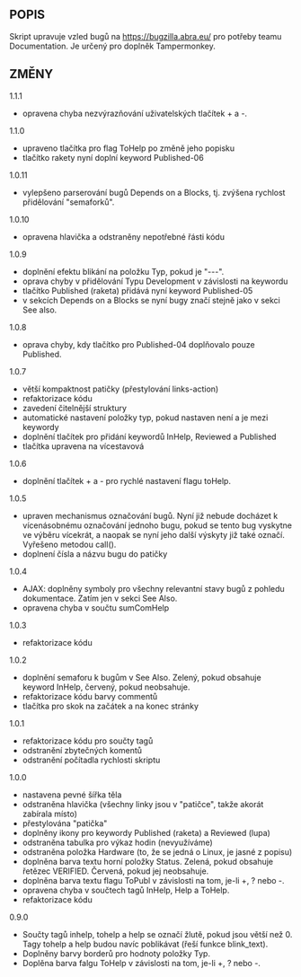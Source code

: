 POPIS
-----
Skript upravuje vzled bugů na https://bugzilla.abra.eu/ pro potřeby teamu Documentation. Je určený pro doplněk Tampermonkey. 

ZMĚNY
-----
1.1.1
- opravena chyba nezvýrazňování uživatelských tlačítek + a -.

1.1.0
- upraveno tlačítka pro flag ToHelp po změně jeho popisku
- tlačítko rakety nyní doplní keyword Published-06

1.0.11
- vylepšeno parserování bugů Depends on a Blocks, tj. zvýšena rychlost přidělování "semaforků".

1.0.10
- opravena hlavička a odstraněny nepotřebné řásti kódu

1.0.9
- doplnění efektu blikání na položku Typ, pokud je "---".
- oprava chyby v přidělování Typu Development v závislosti na keywordu
- tlačítko Published (raketa) přidává nyní keyword Published-05
- v sekcích Depends on a Blocks se nyní bugy značí stejně jako v sekci See also.

1.0.8
- oprava chyby, kdy tlačítko pro Published-04 doplňovalo pouze Published.

1.0.7
- větší kompaktnost patičky (přestylování links-action)
- refaktorizace kódu
- zavedení čitelnější struktury
- automatické nastavení položky typ, pokud nastaven není a je mezi keywordy
- doplnění tlačítek pro přidání keywordů InHelp, Reviewed a Published
- tlačítka upravena na vícestavová

1.0.6
- doplnění tlačítek + a - pro rychlé nastavení flagu toHelp.

1.0.5
- upraven mechanismus označování bugů. Nyní již nebude docházet k vícenásobnému označování jednoho bugu, pokud se tento bug vyskytne ve výběru vícekrát, a naopak se nyní jeho další výskyty již také označí. Vyřešeno metodou call().
- doplnení čísla a názvu bugu do patičky

1.0.4
- AJAX: doplněny symboly pro všechny relevantní stavy bugů z pohledu dokumentace. Zatím jen v sekci See Also.
- opravena chyba v součtu sumComHelp

1.0.3
- refaktorizace kódu

1.0.2
- doplnění semaforu k bugům v See Also. Zelený, pokud obsahuje keyword InHelp, červený, pokud neobsahuje.
- refaktorizace kódu barvy commentů
- tlačítka pro skok na začátek a na konec stránky

1.0.1
- refaktorizace kódu pro součty tagů
- odstranění zbytečných komentů
- odstranění počítadla rychlosti skriptu

1.0.0
- nastavena pevné šířka těla
- odstraněna hlavička (všechny linky jsou v \"patičce\", takže akorát zabírala místo)
- přestylována \"patička\"
- doplněny ikony pro keywordy Published (raketa) a Reviewed (lupa)
- odstraněna tabulka pro výkaz hodin (nevyužíváme)
- odstraněna položka Hardware (to, že se jedná o Linux, je jasné z popisu)
- doplněna barva textu horní položky Status. Zelená, pokud obsahuje řetězec VERIFIED. Červená, pokud jej neobsahuje.
- doplněna barva textu flagu ToPubl v závislosti na tom, je-li +, ? nebo -.
- opravena chyba v součtech tagů InHelp, Help a ToHelp.
- refaktorizace kódu

0.9.0
- Součty tagů inhelp, tohelp a help se označí žlutě, pokud jsou větší než 0. Tagy tohelp a help budou navíc poblikávat (řeší funkce blink_text).
- Doplněny barvy borderů pro hodnoty položky Typ.
- Doplěna barva falgu ToHelp v závislosti na tom, je-li +, ? nebo -.
